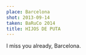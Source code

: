 ```yaml
---
place: Barcelona
shot: 2013-09-14
taken: BaRuCo 2014
title: HIJOS DE PUTA
---
```


I miss you already, Barcelona.

